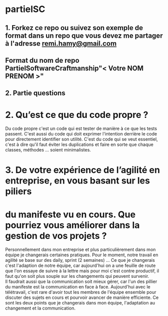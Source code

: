 # partielSC

## 1. Forkez ce repo ou suivez son exemple de format dans un repo que vous devez me partager à l'adresse remi.hamy@gmail.com
## Format du nom de repo PartielSoftwareCraftmanship"< Votre NOM PRENOM >"

## 2. Partie questions  

# 2. Qu’est ce que du code propre ?
Du code propre c'est un code qui est tester de manière à ce que les tests passent.
C'est aussi du code qui doit exprimer l'intention derrière le code pour directement identifier son utilité.
C'est du code qui se veut essentiel, c'est à dire qu'il faut éviter les duplications et faire en sorte que chaque classes, méthodes ... soient minimalistes.  

# 3. De votre expérience de l’agilité en entreprise, en vous basant sur les piliers
# du manifeste vu en cours. Que pourriez vous améliorer dans la gestion de vos projets ?  
Personnellement dans mon entreprise et plus particulièrement dans mon équipe je changerais certaines pratiques. 
Pour le moment, notre travail en agilité se base sur des daily, sprint (2 semaines) ... 
Ce que je changerais c'est l'adaption de notre équipe, car aujourd'hui on a une feuille de route que l'on essaye de suivre à la lettre mais pour moi 
c'est contre productif, il faut qu'on soit plus souple sur les changements qui peuvent survenir.   
Il faudrait aussi que la communication soit mieux gérer, car l'un des pillier du manifeste est la communication en face à face. 
Aujourd'hui avec le télétravail, c'est rare d'avoir tout les membres de l'équipe ensemble pour discuter des sujets en cours et pourvoir avancer de manière efficiente. 
Ce sont les deux points que je changerais dans mon équipe, l'adaptation au changement et la communication. 



